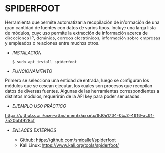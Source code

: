 # **SPIDERFOOT**

Herramienta que permite automatizar la recopilación de información de una gran cantidad de fuentes con datos de varios tipos. Incluye una larga lista de módulos, cuyo uso permite la extracción de información acerca de direcciones IP, dominios, correos electrónicos, información sobre empresas y empleados o relaciones entre muchos otros.

- *INSTALACIÓN*

      $ sudo apt install spiderfoot

- *FUNCIONAMIENTO*

Primero se selecciona una entidad de entrada, luego se configuran los módulos que se desean ejecutar, los cuales son procesos que recopilan datos de diversas fuentes. Algunas de las herramientas correspondientes a distintos módulos, requerirán de la API key para poder ser usadas.



- *EJEMPLO USO PRÁCTICO*



https://github.com/user-attachments/assets/8d6e1734-6bc2-4818-ac81-7520bbf928cf



- *ENLACES EXTERNOS*

  - Github: https://github.com/smicallef/spiderfoot
  - Kali Linux: https://www.kali.org/tools/spiderfoot/
